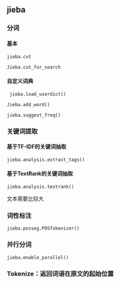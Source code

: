 ## jieba

### 分词

#### 基本

`jieba.cut`

`Jieba.cut_for_search` 



#### 自定义词典

` jieba.load_userdict()`

`Jieba.add_word()`

`jieba.suggest_freq()`

### 关键词提取

#### 基于TF-IDF的关键词抽取

`jieba.analysis.extract_tags()`

#### 基于TextRank的关键词抽取

`jieba.analysis.textrank()`

文本需要比较大

### 词性标注

`jieba.posseg.POSTokenizer()`

### 并行分词

`jieba.enable_parallel()`

### Tokenize：返回词语在原文的起始位置   



